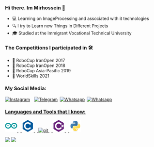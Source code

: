 ### Hi there. Im Mirhossein 👋

- 💻 Learning on ImageProcessing and associated with it technologies
- 🔍 I try to Learn new Things in Different Projects
- 🎓 Studied at the Immigrant Vocational Technical University

### The Competitions I participated in 🛠

- 🔹 RoboCup IranOpen 2017
- 🔹 RoboCup IranOpen 2018
- 🔹 RoboCup Asia-Pasific 2019
- 🔹 WorldSkills 2021



<h3 align="left">My Social Media:</h3>
<p align="left">
<a href="https://www.instagram.com/_mirhossein.mousavi_" target="blank"><img align="center" src="https://raw.githubusercontent.com/rahuldkjain/github-profile-readme-generator/master/src/images/icons/Social/instagram.svg" alt="Instagram" height="40" width="40" /></a>&emsp;<a href="https://t.me/amm525" target="blank"><img align="center" src="https://www.vectorlogo.zone/logos/telegram/telegram-icon.svg" alt="Telegram" height="40" width="40" /></a>&ensp;<a href="https://wa.me/+989211135403" target="blank"><img align="center" src="https://raw.githubusercontent.com/rahuldkjain/github-profile-readme-generator/master/src/images/icons/Social/discord.svg" alt="Whatsapp" height="49" width="49" /></a>&ensp;<a href="https://wa.me/+989211135403" target="blank"><img align="center" src="https://raw.githubusercontent.com/rahuldkjain/github-profile-readme-generator/master/src/images/icons/Social/whatsapp.svg" alt="Whatsapp" height="40" width="40"

</p>

<h3 align="left">Languages and Tools that  I know:</h3>
<p align="left"> <a href="" target="_blank" rel="noreferrer"> <img src="https://raw.githubusercontent.com/devicons/devicon/master/icons/arduino/arduino-original.svg" alt="Arduino" width="40" height="40"/> </a>&ensp;<a href="" target="_blank" rel="noreferrer"> <img src="https://raw.githubusercontent.com/devicons/devicon/master/icons/c/c-plain.svg" alt="c" width="40" height="40"/> </a>&ensp;<a href="" target="_blank" rel="noreferrer"> <img src="https://www.vectorlogo.zone/logos/git-scm/git-scm-icon.svg" alt="git" width="40" height="40"/> </a>&ensp;<a href="" target="_blank" rel="noreferrer"> <img src="https://raw.githubusercontent.com/devicons/devicon/master/icons/csharp/csharp-plain.svg" alt="html5" width="40" height="40"/> </a>&ensp;<a href="" target="_blank" rel="noreferrer"> <img  src="https://raw.githubusercontent.com/devicons/devicon/master/icons/python/python-original.svg" alt="python" width="40" height="40"/> </a> </p>

<img src="https://github-readme-stats.vercel.app/api/top-langs/?username=Mirhossein-Mousavi&count_private=false&theme=github_dark&hide_border=true&layout=compact">
<img src="https://github-readme-stats.vercel.app/api?username=Mirhossein-Mousavi&count_private=false&show_icons=true&hide_border=true&theme=github_dark">

<!--START_SECTION:activity-->

